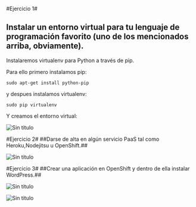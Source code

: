 
#Ejercicio 1#
##  Instalar un entorno virtual para tu lenguaje de programación favorito (uno de los mencionados arriba, obviamente). ##

Instalaremos virtualenv para Python a través de pip.

Para ello primero instalamos pip:

~~~
sudo apt-get install python-pip
~~~

y despues instalamos virtualenv:

~~~
sudo pip virtualenv
~~~

Y creamos el entorno virtual:

![Sin titulo](https://github.com/leocm89/prueba/blob/master/Imagenes/ejercicio1.PNG)


#Ejercicio 2#
##Darse de alta en algún servicio PaaS tal como Heroku,Nodejitsu u OpenShift.##

![Sin titulo](https://github.com/leocm89/prueba/blob/master/Imagenes/ejercicio2.PNG)


#Ejercicio 3#
##Crear una aplicación en OpenShift y dentro de ella instalar WordPress.##

![Sin titulo](https://github.com/leocm89/prueba/blob/master/Imagenes/ejercicio3_1.PNG)


![Sin titulo](https://github.com/leocm89/prueba/blob/master/Imagenes/ejercicio3_2.PNG)



